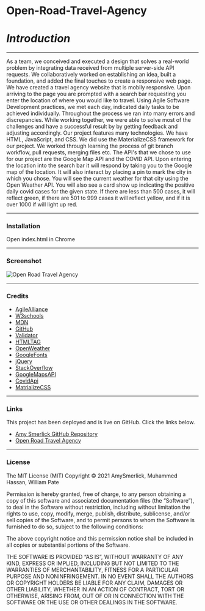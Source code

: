# Open-Road-Travel-Agency


# _**Introduction**_
***
As a team, we conceived and executed a design that solves a real-world problem by integrating data received from multiple server-side API requests. We collaboratively worked on establishing an idea, built a foundation, and added the final touches to create a responsive web page. We have created a travel agency website that is mobily responsive. Upon arriving to the page you are prompted with a search bar requesting you enter the location of where you would like to travel. Using Agile Software Development practices, we met each day, indicated daily tasks to be achieved individually. Throughout the process we ran into many errors and discrepancies. While working together, we were able to solve most of the challenges and have a successful result by by getting feedback and adjusting accordingly. Our project features many technologies. We have HTML, JavaScript, and CSS. We did use the MaterializeCSS framework for our project. We worked through learning the process of git branch workflow, pull requests, merging files etc. The API's that we chose to use for our project are the Google Map API and the COVID API. Upon entering the location into the search bar it will respond by taking you to the Google map of the location. It will also interact by placing a pin to mark the city in which you chose. You will see the current weather for that city using the Open Weather API. You will also see a card show up indicating the positive daily covid cases for the given state. If there are less than 500 cases, it will reflect green, if there are 501 to 999 cases it will reflect yellow, and if it is over 1000 if will light up red.  


***
### __Installation__

Open index.html in Chrome

***
### __Screenshot__
![Open Road Travel Agency](https://user-images.githubusercontent.com/77814900/115997454-24324200-a5b1-11eb-9d46-9d9c010c099e.png)



***
### __Credits__

- [AgileAlliance](https://www.agilealliance.org/)
- [W3schools](https://www.w3schools.com/)
- [MDN](https://developer.mozilla.org/en-US/docs/Web/CSS/CSS_Selectors)
- [GitHub](https://coding-boot-camp.github.io/full-stack/github/professional-readme-guide)
- [Validator](https://validator.w3.org/)
- [HTMLTAG](https://medium.com/@zac_heisey/7-alternatives-to-the-div-html-tag-7c888c7b5036)
- [OpenWeather](https://openweathermap.org/api)
- [GoogleFonts](https://fonts.google.com/)
- [jQuery](https://code.jquery.com/)
- [StackOverflow](https://stackoverflow.com/questions/52248646/googlemaps-api-key-for-testing) 
- [GoogleMapsAPI](https://console.cloud.google.com/apis/agreements?project=weather-tracker)
- [CovidApi](http://api.covidtracking.com)
- [MatrializeCSS](https://materializecss.com)

***
### __Links__

This project has been deployed and is live on GitHub. Click the links below.

-  [Amy Smerlick GitHub Repository](https://github.com/amysmerlick)
-  [Open Road Travel Agency](https://amysmerlick.github.io/Open-Road-Travel-Agency/)

***
### __License__

The MIT License (MIT)
Copyright © 2021 AmySmerlick, Muhammed Hassan, William Pate

Permission is hereby granted, free of charge, to any person obtaining a copy of this software and associated documentation files (the “Software”), to deal in the Software without restriction, including without limitation the rights to use, copy, modify, merge, publish, distribute, sublicense, and/or sell copies of the Software, and to permit persons to whom the Software is furnished to do so, subject to the following conditions:

The above copyright notice and this permission notice shall be included in all copies or substantial portions of the Software.

THE SOFTWARE IS PROVIDED “AS IS”, WITHOUT WARRANTY OF ANY KIND, EXPRESS OR IMPLIED, INCLUDING BUT NOT LIMITED TO THE WARRANTIES OF MERCHANTABILITY, FITNESS FOR A PARTICULAR PURPOSE AND NONINFRINGEMENT. IN NO EVENT SHALL THE AUTHORS OR COPYRIGHT HOLDERS BE LIABLE FOR ANY CLAIM, DAMAGES OR OTHER LIABILITY, WHETHER IN AN ACTION OF CONTRACT, TORT OR OTHERWISE, ARISING FROM, OUT OF OR IN CONNECTION WITH THE SOFTWARE OR THE USE OR OTHER DEALINGS IN THE SOFTWARE.
